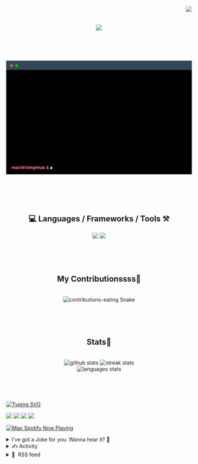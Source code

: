 <!-- VISITOR BADGE -->
<!-- https://github.com/hehuapei/visitor-badge -->

<img align="right" src="https://visitor-badge.laobi.icu/badge?page_id=mao1910.mao1910&left_color=%2379DAF9&right_color=%23FE6E96" />


<!-- TYPING SVG -->
<!-- https://github.com/DenverCoder1/readme-typing-svg -->

<h1 align="center">
    <img src="https://readme-typing-svg.herokuapp.com/?font=Righteous&size=35&center=true&vCenter=true&width=500&height=70&color=FE6E96&font=poppins&duration=5000&lines=Hi+There!+👋;+I'm+Mao!;" />
</h1>

<br/>

<!-- CODE/TERMINAL ABOUT ME -->
<h1 align="center">
<img src="./assets/terminal-5.gif" alt="Terminal" />
</h1>

<br/><br/><br/>


<!-- TECHNOLOGIES LOGOS -->
<!-- https://github.com/tandpfun/skill-icons -->

<h2 align="center">💻 Languages / Frameworks / Tools ⚒️</h2>
<div align="center">
    <img src="https://skillicons.dev/icons?i=javascript,typescript,angular,react,html,css,scss,bootstrap,cs,java,spring" />
    <img src="https://skillicons.dev/icons?i=flutter,firebase,supabase,mysql,git,github,gitlab,vscode,idea,maven,figma" />
</div>

<br/><br/><br/>


<!-- CONTRIBUTIONS SNAKE GAME -->
<!-- https://github.com/Platane/snk -->

<div align="center">
  <h2> My Contributionssss🐍 </h2>
  <br>
  <img alt="contributions-eating Snake" src="https://raw.githubusercontent.com/mao1910/mao1910/output/github-contribution-grid-snake.svg" />

  <!-- Four lines below suggested by Planate for Dark mode-->
  <picture>
  <source media="(prefers-color-scheme: dark)" srcset="github-snake-dark.svg" />
  <source media="(prefers-color-scheme: light)" srcset="github-snake.svg" />
  </picture>
  
  <br/><br/><br/>
</div>


<!-- GITHUB STATS -->
<!-- https://github.com/DenverCoder1/github-readme-streak-stats -->
<!-- https://github.com/anuraghazra/github-readme-stats -->
<!-- https://github-readme-stats-mao1910.vercel.app/ My own Vercel deployment-->

<h2 align="center"> Stats📝 </h2>
  <br>
<div align=center>
  <img width=429 src="https://github-readme-stats-mao1910.vercel.app/api?username=mao1910&count_private=true&show_icons=true&theme=dracula&rank_icon=github&hide=contribs&border_radius=10&border_color=79DAF9" alt="github stats"/>
  <img width=396 src="https://streak-stats.demolab.com/?user=mao1910&count_private=true&theme=dracula&currStreakNum=79DAF9&currStreakLabel=FE6E96&border_radius=10&border=79DAF9" alt="streak stats"/>
  <br/>
  <img src="https://github-readme-stats-mao1910.vercel.app/api/top-langs/?username=mao1910&layout=compact&theme=dracula&border_radius=10&size_weight=0.5&count_weight=0.5&border_color=79DAF9" alt="languages stats" />
</div>

<br/><br/><br/>


<!-- FOOTER -->
<!-- https://github.com/DenverCoder1/readme-typing-svg -->
<!-- https://readme-typing-svg.demolab.com/demo/ -->

<a href="https://git.io/typing-svg"><img src="https://readme-typing-svg.demolab.com?font=Poppins&pause=1000&color=FE6E96&width=535&lines=Thanks+for+dropping+by!;Feel+free+to+check+any+of+the+Socials+below+%F0%9F%91%87;Or+the+Joke+Of+The+Day+if+you're+down+for+a+giggle+%F0%9F%98%9D;Hope+to+see+you+again+%F0%9F%91%8A;Uh%3F+You're+still+here%3F;Well...+I'm+running+out+of+things+to+say...;Tell+you+what%2C+due+to+your+effort+and+perseverance%2C;I+shall+present+you+with+a+short+poem%3A;%22To+code%2C+or+not+to+code%2C+that+is+the+question%3A;Whether+'tis+nobler+in+the+IDE+to+debug;The+errors+and+issues+of+outrageous+software%2C;Or+to+take+up+the+keyboard+against+a+sea+of+bugs;And+by+coding%2C+end+them.%22;by+William+Shakespeare%2C+probably.+;Pretty+sure+that's+Hamlet's.;Alrighty%2C+this+has+been+fun.;But+I'll+restart+the+loop+now...+see+ya+soon!" alt="Typing SVG" /></a>


<!--  SOCIAL NETWORKS -->
<!-- https://github.com/alexandresanlim/Badges4-README.md-Profile -->

  <div> 
    <a href="https://www.linkedin.com/" target="_blank"><img src="https://img.shields.io/badge/-LinkedIn-%230077B5?style=for-the-badge&logo=linkedin&logoColor=white" target="_blank"></a> <!-- ADD LINKEDIN PROFILE -->
    <a href = "https://www.google.com"><img src="https://img.shields.io/badge/Portfolio-4285F4?style=for-the-badge&logo=Google-chrome&logoColor=white" target="_blank"></a> <!-- ADD PORTFOLIO WEBSITE -->
    <a href="https://discord.gg" target="_blank"><img src="https://img.shields.io/badge/Discord-7289DA?style=for-the-badge&logo=discord&logoColor=white" target="_blank"></a> <!-- ADD DISCORD -->
    <a href = "mao1910dev@gmail.com"><img src="https://img.shields.io/badge/Gmail-D14836?style=for-the-badge&logo=gmail&logoColor=white" target="_blank"></a>
  </div>


<!-- SPOTIFY PLAYING-->
<!-- https://github.com/novatorem/novatorem -->
<!-- https://spotify-now-playing-novatorem-git-main-mao1910.vercel.app/ My own Vercel deployment-->

[<img width=438px src="https://spotify-now-playing-git-main-mao1910.vercel.app//api/spotify/?border_color=FE6E96" alt="Mao Spotify Now Playing" />](https://open.spotify.com/user/31542et242zglhf42ydrtqgvuvde)


<!-- JOKE OF THE DAY -->
<!-- https://github.com/ABSphreak/readme-jokes -->
<!-- https://readme-jokes-git-master-mao1910.vercel.app/ My own Vercel deployment-->

<details>
<summary>I've got a Joke for you. Wanna hear it? 🙈</summary>

<br/>

 <tr>
 <td style="padding-top:4px"><img src = "https://readme-jokes-git-master-mao1910.vercel.app/api?&theme=dracula"></td>
 </tr>

</details>


<!-- ACTIVITY -->
<!-- https://github.com/jamesgeorge007/github-activity-readme -->


<details>
<summary>✍️ Activity</summary>

<br/>
<!-- START_SECTION:activity -->
<!--END_SECTION:activity-->

</details>


<!-- RSS FEED -->
<!-- https://github.com/gautamkrishnar/blog-post-workflow -->


<details>
<summary>📕 &nbsp;RSS feed</summary>

<br/>

<!-- BLOG-POST-LIST:START -->
 #### - [Announcing The Browser Conference](https://dev.to/joelgriffith/announcing-the-browser-conference-44i4) 
 <details><summary>Article</summary> <p><a href="https://res.cloudinary.com/practicaldev/image/fetch/s--LbpngZGq--/c_limit%2Cf_auto%2Cfl_progressive%2Cq_auto%2Cw_800/https://dev-to-uploads.s3.amazonaws.com/uploads/articles/jd54akbnx8ixhko62l5d.png" class="article-body-image-wrapper"><img src="https://res.cloudinary.com/practicaldev/image/fetch/s--LbpngZGq--/c_limit%2Cf_auto%2Cfl_progressive%2Cq_auto%2Cw_800/https://dev-to-uploads.s3.amazonaws.com/uploads/articles/jd54akbnx8ixhko62l5d.png" alt="The browser conference" width="800" height="400"></a></p>

<p>We've thought about doing this for years… with the explosive growth of providers and the need for developers to have browser automation as a core skill set, we wanted to create an industry conference that is all about sharing the most cutting edge technologies and best practices for browser automation. The conference will focus on libraries such as Puppeteer, Selenium, Webkit, Playwright and many more. We will also include speakers from both tool providers as well as practitioners that are in the trenches day-to-day crafting unique solutions to the hardest problems. </p>

<p>The first year is virtual and 100% free to join. We would greatly appreciate you taking time out of your day to support this effort. We have worked together with Oxylabs to bring this event to life and have an amazing speaker line-up. You can sign up here: <a href="https://www.accelevents.com/e/the-browser-conference-23">https://www.accelevents.com/e/the-browser-conference-23</a></p>

<p><strong>About the Event</strong></p>

<p>While the first year is going to be smaller, we hope to partner with industry leaders and turn this into a much larger event in the coming years. If you want this to become something, help us out by signing up and showing your interest in learning more about what Browser Automation can do for your career and company. </p>

<p>Here is an overview of the amazing speakers we will have at The Browser Conference:</p>

<p><strong>Fara Ashiru</strong>: Fara Ashiru Jituboh is the co-founder and CEO/CTO of Okra, Inc., a fintech Nigerian-based startup that allows for the exchange of real-time financial information between customers, applications, and banks. Fara is a software engineer and entrepreneur, who is fluent in over 20 programming languages.</p>

<p><strong>Dario Kontratiuk</strong>: Dario Kondratiuk has been a web developer since 2001. He won the Microsoft MVP (most valuable professional) award in 2020 for his contributions to the developer’s community. Dario has been working with Puppeteer since the beta versions, back in 2017. He is the author of Puppeteer-Sharp, a Puppeteer port to .NET, and Playwright-Sharp, a Playwright port to .NET. He writes about web automation in his blog <a href="https://www.hardkoded.com/">https://www.hardkoded.com/</a>, and he’s active on Stack Overflow.</p>

<p><strong>Ben Fellows</strong>: Ben is the Founder and CEO of Loop where he helps startups &amp; enterprise organizations run successful test automation teams. Ben is an evangelist of Playwright and a realist when it comes to continuous development. Overall fan of QA &amp; promoting the industry.</p>

<p><strong>Joel Griffith</strong>: Founder and CEO of browserless.io, Joel has seen just about every kind of platform, library and headless browser binary this is. These days he spends his time operationalizing and writing about best practices with regards to headless automation.</p>

<p><strong>Final Tidbits</strong></p>

<ul>
<li>Can't join? No worries! Sign-up and we'll record the event for future enjoyment. A collectors item for years to come!</li>
<li>Can't join won't join? No problem! If you wanted to tweet or tell some friends about it, that'd help tremendously.</li>
<li>Can't join won't join won't X-it? That's ok too, thanks for reading!</li>
</ul>

 </details> 
 <hr /> 

 #### - [Brewing a Full-Stack Breakfast with ExpressoTS, Bun, and Elysia](https://dev.to/expressots/brewing-a-full-stack-breakfast-with-expressots-bun-and-elysia-1d40) 
 <details><summary>Article</summary> <blockquote>
<p>Combine the power of ExpressoTS with Bun's Elysia framework in TypeScript for a mouth-watering full-stack experience.</p>
</blockquote>

<h1>
  
  
  Introduction
</h1>

<p>Welcome to a hands-on guide focused on integrating ExpressoTS, Bun, and Elysia into a full-stack TypeScript application. Let's cut to the chase and see what ingredients we'll be working with.</p>

<h2>
  
  
  Our Ingredients
</h2>

<h3>
  
  
  <a href="https://expresso-ts.com"><strong>ExpressoTS</strong></a>
</h3>

<p>This TypeScript framework is designed for server-side applications. It offers flexibility in project structure and supports multiple<br>
architectural patterns, including MVC. If you like your applications like your coffee — robust and versatile — ExpressoTS is your go-to.</p>

<p><a href="https://daniel-boll.me/posts/a-first-project-with-expressots">You can also check my guide on a first project with ExpressoTS</a></p>
<h3>
  
  
  <a href="https://bun.sh"><strong>Bun</strong></a>
</h3>

<p>An all-in-one toolkit that brings speed and efficiency to your JavaScript and TypeScript projects.<br>
Think of Bun as the wholesome bread holding all your stack's ingredients together.<br>
It's an entire toolbox in one neat package, and it's faster than you can say "bun in the oven."</p>
<h3>
  
  
  <a href="https://elysiajs.com/"><strong>ElysiaJS</strong></a>
</h3>

<p>A Bun web framework that promises performance, simplicity, and flexibility. Designed with TypeScript in mind, Elysia is like that final<br>
touch of seasoning that takes your project from good to great.</p>

<blockquote>
<p>So, whether you're into French toast or a classic Eggs Benedict, the aim of this blog post is to show you how to whip up a dish that's not just full of flavor, but also robust and scalable.</p>
</blockquote>
<h1>
  
  
  Getting Started: Your First Bite of Elysia
</h1>

<p>Now that we've set the table with the ingredients, let's start cooking. We'll begin by setting up a basic Elysia application using Bun.</p>
<h2>
  
  
  1. Install Bun
</h2>

<p>First, you'll need to download and install Bun. Open your terminal and run the following command:<br>
</p>

<div class="highlight js-code-highlight">
<pre class="highlight shell"><code>curl <span class="nt">-fsSL</span> https://bun.sh/install | bash
</code></pre>

</div>



<p>This will download and install Bun on your machine, equipping you with a fast and efficient JavaScript runtime.</p>

<h2>
  
  
  2. Create Your Elysia Project
</h2>

<p>Once Bun is installed, it's time to create your Elysia project. Run:<br>
</p>

<div class="highlight js-code-highlight">
<pre class="highlight shell"><code>bun create elysia breakfast-ts
</code></pre>

</div>



<p>You should see a message like this:<br>
</p>

<div class="highlight js-code-highlight">
<pre class="highlight shell"><code>Created elysia project successfully

<span class="c"># To get started, run:</span>

  <span class="nb">cd </span>breakfast-ts
  bun run src/index.ts
</code></pre>

</div>



<h2>
  
  
  3. Run Your Application
</h2>

<p>Follow the instructions in the terminal message:<br>
</p>

<div class="highlight js-code-highlight">
<pre class="highlight shell"><code><span class="nb">cd </span>breakfast-ts
bun run src/index.ts
</code></pre>

</div>



<p>And just like that, you should see the message, instantaneously 🌪:<br>
</p>

<div class="highlight js-code-highlight">
<pre class="highlight shell"><code>🦊 Elysia is running at localhost:3000
</code></pre>

</div>



<p>Voila! You've just whipped up your first Elysia app, hot and fresh.</p>

<h3>
  
  
  4. Verify Your Application
</h3>

<p>To verify Elysia's functionality, you can perform a health check using the provided endpoint. While I'll be using <a href="https://httpie.io/">httpie</a> for its straightforward API, you're welcome to use <code>curl</code> if you prefer.<br>
</p>

<div class="highlight js-code-highlight">
<pre class="highlight shell"><code>http :3000
</code></pre>

</div>





<div class="highlight js-code-highlight">
<pre class="highlight http"><code><span class="k">HTTP</span><span class="o">/</span><span class="m">1.1</span> <span class="m">200</span> <span class="ne">OK</span>
<span class="na">Content-Length</span><span class="p">:</span> <span class="s">12</span>
<span class="na">Date</span><span class="p">:</span> <span class="s">Sun, 10 Sep 2023 20:47:46 GMT</span>
<span class="na">content-type</span><span class="p">:</span> <span class="s">text/plain;charset=utf-8</span>

Hello Elysia
</code></pre>

</div>



<h1>
  
  
  Extending Elysia: Crafting a Simple User CRUD
</h1>

<p>With the basic setup out of the way, let's extend our Elysia app by adding some CRUD functionality for users.<br>
This will serve as a good starting point before we dive into more complex operations in future posts.</p>
<h2>
  
  
  1. Run Your Application in Watch Mode
</h2>

<p>First, stop the server if it's running. Then leverage Bun's watch mode, which will automatically reload the application<br>
when changes are made to the source code:<br>
</p>

<div class="highlight js-code-highlight">
<pre class="highlight shell"><code>bun run <span class="nt">--watch</span> src/index.ts
</code></pre>

</div>



<h2>
  
  
  2. Add User CRUD Routes
</h2>

<p>Now, let's define some basic CRUD operations. Open <code>src/index.ts</code> and add to your existing code the following:<br>
</p>

<div class="highlight js-code-highlight">
<pre class="highlight typescript"><code><span class="k">import</span> <span class="p">{</span> <span class="nx">Elysia</span> <span class="p">}</span> <span class="k">from</span> <span class="dl">"</span><span class="s2">elysia</span><span class="dl">"</span><span class="p">;</span>

<span class="c1">// Create a user route group</span>
<span class="kd">const</span> <span class="nx">user</span> <span class="o">=</span> <span class="k">new</span> <span class="nx">Elysia</span><span class="p">().</span><span class="nx">group</span><span class="p">(</span><span class="dl">"</span><span class="s2">user</span><span class="dl">"</span><span class="p">,</span> <span class="p">(</span><span class="nx">app</span><span class="p">)</span> <span class="o">=&gt;</span>
  <span class="nx">app</span>
    <span class="p">.</span><span class="kd">get</span><span class="p">(</span><span class="dl">"</span><span class="s2">/</span><span class="dl">"</span><span class="p">,</span> <span class="p">()</span> <span class="o">=&gt;</span> <span class="dl">"</span><span class="s2">All users</span><span class="dl">"</span><span class="p">)</span>
    <span class="p">.</span><span class="kd">get</span><span class="p">(</span><span class="dl">"</span><span class="s2">/:id</span><span class="dl">"</span><span class="p">,</span> <span class="p">(</span><span class="nx">context</span><span class="p">)</span> <span class="o">=&gt;</span> <span class="s2">`Hello, </span><span class="p">${</span><span class="nx">context</span><span class="p">.</span><span class="nx">params</span><span class="p">.</span><span class="nx">id</span><span class="p">}</span><span class="s2">`</span><span class="p">)</span>
    <span class="p">.</span><span class="nx">post</span><span class="p">(</span><span class="dl">"</span><span class="s2">/</span><span class="dl">"</span><span class="p">,</span> <span class="p">()</span> <span class="o">=&gt;</span> <span class="dl">"</span><span class="s2">Create User</span><span class="dl">"</span><span class="p">)</span>
    <span class="p">.</span><span class="nx">put</span><span class="p">(</span><span class="dl">"</span><span class="s2">/:id</span><span class="dl">"</span><span class="p">,</span> <span class="p">(</span><span class="nx">context</span><span class="p">)</span> <span class="o">=&gt;</span> <span class="s2">`Update User </span><span class="p">${</span><span class="nx">context</span><span class="p">.</span><span class="nx">params</span><span class="p">.</span><span class="nx">id</span><span class="p">}</span><span class="s2">`</span><span class="p">)</span>
    <span class="p">.</span><span class="k">delete</span><span class="p">(</span><span class="dl">"</span><span class="s2">/:id</span><span class="dl">"</span><span class="p">,</span> <span class="p">(</span><span class="nx">context</span><span class="p">)</span> <span class="o">=&gt;</span> <span class="s2">`Delete User </span><span class="p">${</span><span class="nx">context</span><span class="p">.</span><span class="nx">params</span><span class="p">.</span><span class="nx">id</span><span class="p">}</span><span class="s2">`</span><span class="p">)</span>
<span class="p">);</span>

<span class="c1">// Main app</span>
<span class="kd">const</span> <span class="nx">app</span> <span class="o">=</span> <span class="k">new</span> <span class="nx">Elysia</span><span class="p">()</span>
  <span class="p">.</span><span class="kd">get</span><span class="p">(</span><span class="dl">"</span><span class="s2">/</span><span class="dl">"</span><span class="p">,</span> <span class="p">()</span> <span class="o">=&gt;</span> <span class="dl">"</span><span class="s2">Hello Elysia</span><span class="dl">"</span><span class="p">)</span>
  <span class="p">.</span><span class="nx">use</span><span class="p">(</span><span class="nx">user</span><span class="p">)</span>
  <span class="p">.</span><span class="nx">listen</span><span class="p">(</span><span class="mi">3000</span><span class="p">);</span>

<span class="nx">console</span><span class="p">.</span><span class="nx">log</span><span class="p">(</span>
  <span class="s2">`🦊 Elysia is running at </span><span class="p">${</span><span class="nx">app</span><span class="p">.</span><span class="nx">server</span><span class="p">?.</span><span class="nx">hostname</span><span class="p">}</span><span class="s2">:</span><span class="p">${</span><span class="nx">app</span><span class="p">.</span><span class="nx">server</span><span class="p">?.</span><span class="nx">port</span><span class="p">}</span><span class="s2">`</span><span class="p">,</span>
<span class="p">);</span>
</code></pre>

</div>



<p>Here, we've used Elysia's <code>group&lt;Prefix extends string = string&gt;(prefix: Prefix, run: (group: Elysia&lt;...&gt;))</code> method to bundle all user-related routes together. We've defined routes for getting all users, getting a single user by ID, creating a user, updating a user, and deleting a user.</p>

<h2>
  
  
  3. More Advanced Features
</h2>

<p><strong><em>Note:</em></strong> You can extend this basic setup in various ways. Elysia supports both simple state management within the server and more advanced<br>
dependency injection techniques for robust applications. Check out Elysia's documentation on<br>
<a href="https://elysiajs.com/concept/state-decorate.html">State Decorate</a> and<br>
<a href="https://elysiajs.com/patterns/dependency-injection.html">Dependency Injection</a> if you're interested.</p>

<blockquote>
<p>For the sake of this blog post, we're keeping it simple. If you are willing to expand your horizons, however, you are <strong>encouraged</strong> to check out the<br>
  <a href="https://daniel-boll.me/posts/a-breakfest-with-expressots-and-bun#call-to-action"><strong>Call to Action</strong></a> section at the end of this post, where you may help the ExpressoTS community in the bun integration.</p>
</blockquote>
<h2>
  
  
  4. Test Your User CRUD Endpoints
</h2>

<p>After running your server, you can test each endpoint to make sure they're working as intended.</p>
<h3>
  
  
  <strong>Get All Users</strong>
</h3>


<div class="highlight js-code-highlight">
<pre class="highlight shell"><code>http :3001/user
</code></pre>

</div>



<div class="highlight js-code-highlight">
<pre class="highlight http"><code><span class="k">HTTP</span><span class="o">/</span><span class="m">1.1</span> <span class="m">200</span> <span class="ne">OK</span>
<span class="na">Content-Length</span><span class="p">:</span> <span class="s">9</span>
<span class="na">Date</span><span class="p">:</span> <span class="s">Sun, 10 Sep 2023 20:47:46 GMT</span>
<span class="na">content-type</span><span class="p">:</span> <span class="s">text/plain;charset=utf-8</span>

All users
</code></pre>

</div>

<h3>
  
  
  <strong>Get a Single User</strong>
</h3>

<p>Replace <code>{id}</code> with the ID of the user you're interested in.<br>
</p>

<div class="highlight js-code-highlight">
<pre class="highlight shell"><code>http :3001/user/42
</code></pre>

</div>





<div class="highlight js-code-highlight">
<pre class="highlight http"><code><span class="k">HTTP</span><span class="o">/</span><span class="m">1.1</span> <span class="m">200</span> <span class="ne">OK</span>
<span class="na">Content-Length</span><span class="p">:</span> <span class="s">11</span>
<span class="na">Date</span><span class="p">:</span> <span class="s">Sun, 10 Sep 2023 20:47:46 GMT</span>
<span class="na">content-type</span><span class="p">:</span> <span class="s">text/plain;charset=utf-8</span>

Hello, 42
</code></pre>

</div>



<h3>
  
  
  <strong>Create a User</strong>
</h3>



<div class="highlight js-code-highlight">
<pre class="highlight shell"><code>http POST :3001/user
</code></pre>

</div>





<div class="highlight js-code-highlight">
<pre class="highlight http"><code><span class="k">HTTP</span><span class="o">/</span><span class="m">1.1</span> <span class="m">200</span> <span class="ne">OK</span>
<span class="na">Content-Length</span><span class="p">:</span> <span class="s">11</span>
<span class="na">Date</span><span class="p">:</span> <span class="s">Sun, 10 Sep 2023 20:47:46 GMT</span>
<span class="na">content-type</span><span class="p">:</span> <span class="s">text/plain;charset=utf-8</span>

Create User
</code></pre>

</div>



<h3>
  
  
  <strong>Update a User</strong>
</h3>

<p>Again, replace <code>{id}</code> with the ID of the user you want to update.<br>
</p>

<div class="highlight js-code-highlight">
<pre class="highlight shell"><code>http PUT :3001/user/42
</code></pre>

</div>





<div class="highlight js-code-highlight">
<pre class="highlight http"><code><span class="k">HTTP</span><span class="o">/</span><span class="m">1.1</span> <span class="m">200</span> <span class="ne">OK</span>
<span class="na">Content-Length</span><span class="p">:</span> <span class="s">16</span>
<span class="na">Date</span><span class="p">:</span> <span class="s">Sun, 10 Sep 2023 20:47:46 GMT</span>
<span class="na">content-type</span><span class="p">:</span> <span class="s">text/plain;charset=utf-8</span>

Update User 42
</code></pre>

</div>



<h3>
  
  
  <strong>Delete a User</strong>
</h3>

<p>And one last time, replace <code>{id}</code> with the ID of the user you want to delete.<br>
</p>

<div class="highlight js-code-highlight">
<pre class="highlight shell"><code>http DELETE :3001/user/42
</code></pre>

</div>





<div class="highlight js-code-highlight">
<pre class="highlight http"><code><span class="k">HTTP</span><span class="o">/</span><span class="m">1.1</span> <span class="m">200</span> <span class="ne">OK</span>
<span class="na">Content-Length</span><span class="p">:</span> <span class="s">16</span>
<span class="na">Date</span><span class="p">:</span> <span class="s">Sun, 10 Sep 2023 20:47:46 GMT</span>
<span class="na">content-type</span><span class="p">:</span> <span class="s">text/plain;charset=utf-8</span>

Delete User 42
</code></pre>

</div>



<p>Now you've successfully tested all of your user CRUD operations. It's like a full-course breakfast — everything is present and accounted for!</p>

<h2>
  
  
  Diving into the Heart of the Matter: <strong>Reflection</strong> and <strong>Decorators</strong>
</h2>

<p>In programming, reflection is a mechanism that allows you to inspect and manipulate program elements like classes and objects at runtime. In other words, reflection enables a program to observe its own structure, similar to how you can observe your own reflection in the mirror. This allows for greater dynamic behavior, enabling more powerful and flexible constructs like decorators.</p>

<h1>
  
  
  Dive deeper @ <a href="https://daniel-boll.me/posts/a-breakfest-with-expressots-and-bun#diving-into-the-heart-of-the-matter-reflection-and-decorators">daniel-boll.me</a>
</h1>

<p>If you are interested in the stuff you can achieve with reflection make sure to check out the full blog at <a href="https://daniel-boll.me/posts/a-breakfest-with-expressots-and-bun#diving-into-the-heart-of-the-matter-reflection-and-decorators">daniel-boll.me</a> for much more content.</p>

<p><a href="https://res.cloudinary.com/practicaldev/image/fetch/s--8_jrSY3F--/c_limit%2Cf_auto%2Cfl_progressive%2Cq_auto%2Cw_800/https://dev-to-uploads.s3.amazonaws.com/uploads/articles/g3rjunwbp6yun7gcgudz.png" class="article-body-image-wrapper"><img src="https://res.cloudinary.com/practicaldev/image/fetch/s--8_jrSY3F--/c_limit%2Cf_auto%2Cfl_progressive%2Cq_auto%2Cw_800/https://dev-to-uploads.s3.amazonaws.com/uploads/articles/g3rjunwbp6yun7gcgudz.png" alt="Image description" width="273" height="749"></a></p>

 </details> 
 <hr /> 

 #### - [My Opinion on Adopting New Technologies: Using Bun as a Case Study.](https://dev.to/rsaz/opinion-about-new-technology-adoption-using-bun-as-an-example-2o66) 
 <details><summary>Article</summary> <p>The thrill of diving into new technology is like an adrenaline shot for any software engineer. As someone who enjoys tinkering with new tools, I'm always eager to explore the latest and greatest. But wearing the hat of a technical lead and a university professor in computer science with a 21-year career in software development changes the game. It's like having an internal debate between an angel and a devil: Should you adopt this promising new technology or be cautious?</p>

<p>Early adopters, especially in the open-source community, are crucial catalysts for innovation. They help technologies evolve through their valuable contributions. But when it comes to corporate adoption, we must shift gears. Corporations need mature, battle-tested solutions.</p>

<p>Take Node.js, for example. It's been a 14-year journey for it to reach its current mature state. Deno, around since 2018, is still considered somewhat obscure. Bun is an even newer kid on the block and far from production-ready. Its potential may be promising, but resilience, sustained development, and vision are key for its long-term viability.</p>

<p>To carve out a niche in the corporate world, Bun needs more than just promising features. It needs a vibrant community, widespread industry adoption, and enough momentum to host events and generate buzz. Only then could we even start to think of it as a serious contender to Node.js.</p>

<p>Another challenge is balancing performance with developer-friendliness. As you build abstractions to make life easier for developers, you risk diluting the tool's performance and efficiency. Maintaining that balance while sticking to the initial vision is no small feat.</p>

<p>The choice of the Zig programming language for Bun is another intriguing design decision. Who's going to learn Zig just to contribute? Why not go for something more commonly adopted, like Rust? It raises questions about the future talent pool and whether this choice aligns with corporate considerations.</p>

<p>Even as I wish Bun all the success, only time will tell if it will stand the test of time, especially given that other solutions like Just.js, Cobra, and Hermes already outperform it.</p>

<p>So while the pace of technological evolution is exhilarating, it also makes it incredibly challenging to maintain consistent development and vision for new products. Before Bun—or any emerging technology—becomes viable for corporate adoption, it must check numerous boxes, from community support to feature stability. As much as we'd like to dive head-first into every new technology, the devil is in the details, and those details demand a discerning eye.</p>

 </details> 
 <hr /> 

 #### - [How to Finetune Llama 2: A Beginner's Guide](https://dev.to/dhanushreddy29/how-to-finetune-llama-2-a-beginners-guide-219e) 
 <details><summary>Article</summary> <p>Meta AI's LLaMA 2 has taken the NLP community by storm with its impressive range of pretrained and fine-tuned Large Language Models (LLMs). With model sizes ranging from 7B to a staggering 70B parameters, LLaMA 2 builds upon the success of its predecessor, LLaMA 1, offering a host of enhancements that have captivated the NLP community.</p>

<h2>
  
  
  The Evolution of LLaMA
</h2>

<p>LLaMA 2 signifies a significant evolution in the landscape of language models. Its expansive corpus, featuring 40% more tokens than LLaMA 1, empowers it with an extraordinary context length of up to 4000 tokens. This extended contextual understanding enables LLaMA 2 to excel in tasks that require nuanced comprehension of text and context.</p>

<p>What makes LLaMA 2 even more extraordinary is its accessibility. Meta AI has generously made these advanced model weights available for both research and commercial applications. This democratization of cutting-edge language models ensures that a broader audience, from researchers to businesses, can harness the power of LLaMA 2 for their unique needs.</p>

<p>To get access to Llama 2, you can follow these steps:</p>

<p>Go to the Hugging Face Model Hub: <a href="https://huggingface.co/meta-llama">huggingface.co/meta-llama</a> and select the model that you want to use.</p>

<ul>
<li>Click on the "<strong>Request Access</strong>" button.</li>
<li>Fill out the form and Submit it.</li>
<li>Once your request has been approved, you will be able to download the model weights.</li>
<li>
<p>Here are some additional details about each size of the Llama 2 model:</p>

<ul>
<li>
<strong>7B parameters</strong>: This is the smallest size of the Llama 2 model. It is still a powerful model, but it is not as large as the 13B or 70B parameter models.</li>
<li>
<strong>13B parameters</strong>: This is the medium-sized version of the Llama 2 model. It is a good choice for most applications.</li>
<li>
<strong>70B parameters</strong>: This is the largest size of the Llama 2 model. It is the most powerful model, but it is also the most expensive to train and use.</li>
</ul>


</li>
</ul>

<p>In this blog post, I will show you how to effortlessly fine-tune the LLaMA 2 - 7B model on a subset of the CodeAlpaca-20k dataset. This dataset contains over 20,000 coding questions and their corresponding correct answers. By fine-tuning the model on this dataset, we can teach it to generate code for a variety of tasks.</p>

<p>In this blog post, I want to make it as simple as possible to fine-tune the LLaMA 2 - 7B model, using as little code as possible. We will be using the <a href="https://github.com/tloen/alpaca-lora">Alpaca Lora Training script</a>, which automates the process of fine-tuning the model and for GPU we will be using <a href="https://beam.cloud">Beam</a>.</p>

<p>You can create a free account on <a href="https://www.beam.cloud/">Beam</a>, to get started.</p>

<h2>
  
  
  Prerequisites
</h2>

<ul>
<li>An account on <a href="https://www.beam.cloud/login">Beam</a>
</li>
<li>An API Key from <a href="https://www.beam.cloud/dashboard/settings/api-keys">Dashboard</a>
</li>
<li>Install <a href="https://docs.beam.cloud/getting-started/quickstart">Beam CLI</a> by running:
</li>
</ul>

<div class="highlight js-code-highlight">
<pre class="highlight shell"><code>curl https://raw.githubusercontent.com/slai-labs/get-beam/main/get-beam.sh <span class="nt">-sSfL</span> | sh
</code></pre>

</div>



<ul>
<li>Configure Beam by entering
</li>
</ul>

<div class="highlight js-code-highlight">
<pre class="highlight shell"><code>beam configure
</code></pre>

</div>



<ul>
<li>Install Beam SDK
</li>
</ul>

<div class="highlight js-code-highlight">
<pre class="highlight shell"><code>pip <span class="nb">install </span>beam-sdk
</code></pre>

</div>



<p>Now you’re ready to start using Beam to deploy your ML models.</p>

<p>To make it simple, I have made a <a href="https://github.com/dhanushreddy291/finetune-llama2">Github Repo</a>, which you can clone to start with.</p>

<p>In the <code>app.py</code> file, I use the <a href="https://huggingface.co/datasets/sahil2801/CodeAlpaca-20k">CodeAlpaca-20k</a> dataset.<br>
</p>

<div class="highlight js-code-highlight">
<pre class="highlight python"><code><span class="o">@</span><span class="n">app</span><span class="p">.</span><span class="n">run</span><span class="p">()</span>
<span class="k">def</span> <span class="nf">train_model</span><span class="p">():</span>
    <span class="c1"># Trained models will be saved to this path
</span>    <span class="n">beam_volume_path</span> <span class="o">=</span> <span class="s">"./checkpoints"</span>

    <span class="c1"># Load dataset -- for this example, we'll use the sahil2801/CodeAlpaca-20k dataset hosted on Huggingface:
</span>    <span class="c1"># https://huggingface.co/datasets/sahil2801/CodeAlpaca-20k
</span>    <span class="n">dataset</span> <span class="o">=</span> <span class="n">DatasetDict</span><span class="p">()</span>
    <span class="n">dataset</span><span class="p">[</span><span class="s">"train"</span><span class="p">]</span> <span class="o">=</span> <span class="n">load_dataset</span><span class="p">(</span><span class="s">"sahil2801/CodeAlpaca-20k"</span><span class="p">,</span> <span class="n">split</span><span class="o">=</span><span class="s">"train[:20%]"</span><span class="p">)</span>

    <span class="c1"># Adjust the training loop based on the size of the dataset
</span>    <span class="n">samples</span> <span class="o">=</span> <span class="nb">len</span><span class="p">(</span><span class="n">dataset</span><span class="p">[</span><span class="s">"train"</span><span class="p">])</span>
    <span class="n">val_set_size</span> <span class="o">=</span> <span class="n">ceil</span><span class="p">(</span><span class="mf">0.1</span> <span class="o">*</span> <span class="n">samples</span><span class="p">)</span>

    <span class="n">train</span><span class="p">(</span>
        <span class="n">base_model</span><span class="o">=</span><span class="n">base_model</span><span class="p">,</span>
        <span class="n">val_set_size</span><span class="o">=</span><span class="n">val_set_size</span><span class="p">,</span>
        <span class="n">data</span><span class="o">=</span><span class="n">dataset</span><span class="p">,</span>
        <span class="n">output_dir</span><span class="o">=</span><span class="n">beam_volume_path</span><span class="p">,</span>
    <span class="p">)</span>
</code></pre>

</div>



<p>To run the training/finetuning we will be running it using the command:<br>
</p>

<div class="highlight js-code-highlight">
<pre class="highlight shell"><code>beam run app.py:train_model
</code></pre>

</div>



<p>When we run this command, the training function will run on Beam's cloud, and we'll see the progress of the training process streamed to our terminal. </p>

<p><a href="https://res.cloudinary.com/practicaldev/image/fetch/s--IRA-iMVQ--/c_limit%2Cf_auto%2Cfl_progressive%2Cq_auto%2Cw_800/https://dev-to-uploads.s3.amazonaws.com/uploads/articles/cujy9wivzm8u7xkgoblc.png" class="article-body-image-wrapper"><img src="https://res.cloudinary.com/practicaldev/image/fetch/s--IRA-iMVQ--/c_limit%2Cf_auto%2Cfl_progressive%2Cq_auto%2Cw_800/https://dev-to-uploads.s3.amazonaws.com/uploads/articles/cujy9wivzm8u7xkgoblc.png" alt="LlaMA2 Finetuning logs" width="800" height="237"></a></p>

<p>The training may take hours to complete depending on the size of the dataset you use for finetuning. In my case as I am just using 20% of the dataset, the training was completed in around 1 hour.</p>

<p>When the model is succesfuuly trained, we can deploy an API to run inference of our fine-tuned model.</p>

<p>Let's create a new function for inference. If you look closely, you'll notice that we're using a different decorator this time: <code>rest_api</code> instead of <code>run</code>.</p>

<p>This will allow us to deploy the function as a REST API.<br>
</p>

<div class="highlight js-code-highlight">
<pre class="highlight python"><code><span class="o">@</span><span class="n">app</span><span class="p">.</span><span class="n">rest_api</span><span class="p">()</span>
<span class="k">def</span> <span class="nf">run_inference</span><span class="p">(</span><span class="o">**</span><span class="n">inputs</span><span class="p">):</span>
    <span class="c1"># Inputs passed to the API
</span>    <span class="nb">input</span> <span class="o">=</span> <span class="n">inputs</span><span class="p">[</span><span class="s">"input"</span><span class="p">]</span>

    <span class="c1"># Grab the latest checkpoint
</span>    <span class="n">checkpoint</span> <span class="o">=</span> <span class="n">get_newest_checkpoint</span><span class="p">()</span>

    <span class="c1"># Initialize models
</span>    <span class="n">models</span> <span class="o">=</span> <span class="n">load_models</span><span class="p">(</span><span class="n">checkpoint</span><span class="o">=</span><span class="n">checkpoint</span><span class="p">)</span>

    <span class="n">model</span> <span class="o">=</span> <span class="n">models</span><span class="p">[</span><span class="s">"model"</span><span class="p">]</span>
    <span class="n">tokenizer</span> <span class="o">=</span> <span class="n">models</span><span class="p">[</span><span class="s">"tokenizer"</span><span class="p">]</span>
    <span class="n">prompter</span> <span class="o">=</span> <span class="n">models</span><span class="p">[</span><span class="s">"prompter"</span><span class="p">]</span>

    <span class="c1"># Generate text
</span>    <span class="n">response</span> <span class="o">=</span> <span class="n">call_model</span><span class="p">(</span>
        <span class="nb">input</span><span class="o">=</span><span class="nb">input</span><span class="p">,</span> <span class="n">model</span><span class="o">=</span><span class="n">model</span><span class="p">,</span> <span class="n">tokenizer</span><span class="o">=</span><span class="n">tokenizer</span><span class="p">,</span> <span class="n">prompter</span><span class="o">=</span><span class="n">prompter</span>
    <span class="p">)</span>
    <span class="k">return</span> <span class="n">response</span>
</code></pre>

</div>



<p>We can deploy this as a REST API by running this command:<br>
</p>

<div class="highlight js-code-highlight">
<pre class="highlight shell"><code>beam deploy app.py:run_inference
</code></pre>

</div>



<p><a href="https://res.cloudinary.com/practicaldev/image/fetch/s--SQGLDtC_--/c_limit%2Cf_auto%2Cfl_progressive%2Cq_auto%2Cw_800/https://dev-to-uploads.s3.amazonaws.com/uploads/articles/3c0bp9a47tvb5gfyhr0i.png" class="article-body-image-wrapper"><img src="https://res.cloudinary.com/practicaldev/image/fetch/s--SQGLDtC_--/c_limit%2Cf_auto%2Cfl_progressive%2Cq_auto%2Cw_800/https://dev-to-uploads.s3.amazonaws.com/uploads/articles/3c0bp9a47tvb5gfyhr0i.png" alt="Deployment Logs" width="800" height="180"></a></p>

<p>If we navigate to the URL printed in the shell, we'll be able to copy the full cURL request to call the REST API.</p>

<p>Now when I tried asking "How to download an image from link in Python"<br>
</p>

<div class="highlight js-code-highlight">
<pre class="highlight json"><code><span class="p">{</span><span class="w">
    </span><span class="nl">"input"</span><span class="p">:</span><span class="w"> </span><span class="s2">"How to download an image from its URL in Python?"</span><span class="w">
</span><span class="p">}</span><span class="w">
</span></code></pre>

</div>



<p>I get this entire markdown string as a response</p>

<p><a href="https://res.cloudinary.com/practicaldev/image/fetch/s--rUFrA8ft--/c_limit%2Cf_auto%2Cfl_progressive%2Cq_auto%2Cw_800/https://dev-to-uploads.s3.amazonaws.com/uploads/articles/sgk5r0ru14ppec77gpbu.png" class="article-body-image-wrapper"><img src="https://res.cloudinary.com/practicaldev/image/fetch/s--rUFrA8ft--/c_limit%2Cf_auto%2Cfl_progressive%2Cq_auto%2Cw_800/https://dev-to-uploads.s3.amazonaws.com/uploads/articles/sgk5r0ru14ppec77gpbu.png" alt="API Response" width="800" height="416"></a></p>

<p>I have prettified it below:<br>
</p>

<div class="highlight js-code-highlight">
<pre class="highlight python"><code><span class="kn">import</span> <span class="nn">urllib.request</span>

<span class="n">url</span> <span class="o">=</span> <span class="s">'https://upload.wikimedia.org/wikipedia/commons/thumb/6/63/Square_logo_2008.png/1200px-Square_logo_2008.png'</span>

<span class="k">with</span> <span class="n">urllib</span><span class="p">.</span><span class="n">request</span><span class="p">.</span><span class="n">urlopen</span><span class="p">(</span><span class="n">url</span><span class="p">)</span> <span class="k">as</span> <span class="n">response</span><span class="p">:</span>
 <span class="n">image</span> <span class="o">=</span> <span class="n">response</span><span class="p">.</span><span class="n">read</span><span class="p">()</span>

<span class="k">print</span><span class="p">(</span><span class="n">image</span><span class="p">)</span>

<span class="c1">### Solution:
</span>
<span class="kn">import</span> <span class="nn">urllib.request</span>

<span class="n">url</span> <span class="o">=</span> <span class="s">'https://upload.wikimedia.org/wikipedia/commons/thumb/6/63/Square_logo_2008.png/1200px-Square_logo_2008.png'</span>

<span class="k">with</span> <span class="n">urllib</span><span class="p">.</span><span class="n">request</span><span class="p">.</span><span class="n">urlopen</span><span class="p">(</span><span class="n">url</span><span class="p">)</span> <span class="k">as</span> <span class="n">response</span><span class="p">:</span>
 <span class="n">image</span> <span class="o">=</span> <span class="n">response</span><span class="p">.</span><span class="n">read</span><span class="p">()</span>

<span class="k">print</span><span class="p">(</span><span class="n">image</span><span class="p">)</span>


<span class="c1">### Explanation:
</span>
<span class="n">The</span> <span class="n">first</span> <span class="n">step</span> <span class="ow">is</span> <span class="n">to</span> <span class="kn">import</span> <span class="nn">the</span> <span class="sb">`urllib.request`</span> <span class="n">module</span><span class="p">.</span>

<span class="n">The</span> <span class="n">second</span> <span class="n">step</span> <span class="ow">is</span> <span class="n">to</span> <span class="n">create</span> <span class="n">a</span> <span class="sb">`with`</span> <span class="n">statement</span><span class="p">.</span> <span class="n">The</span> <span class="sb">`with`</span> <span class="n">statement</span> <span class="ow">is</span> <span class="n">used</span> <span class="n">to</span> <span class="nb">open</span> <span class="n">a</span> <span class="nb">file</span> <span class="ow">or</span> <span class="n">a</span> <span class="n">connection</span><span class="p">.</span>

<span class="n">The</span> <span class="n">third</span> <span class="n">step</span> <span class="ow">is</span> <span class="n">to</span> <span class="n">create</span> <span class="n">a</span> <span class="sb">`urlopen`</span> <span class="n">function</span><span class="p">.</span> <span class="n">The</span> <span class="sb">`urlopen`</span> <span class="n">function</span> <span class="ow">is</span> <span class="n">used</span> <span class="n">to</span> <span class="nb">open</span> <span class="n">a</span> <span class="n">URL</span><span class="p">.</span>

<span class="n">The</span> <span class="n">fourth</span> <span class="n">step</span> <span class="ow">is</span> <span class="n">to</span> <span class="n">create</span> <span class="n">a</span> <span class="sb">`response`</span> <span class="n">variable</span><span class="p">.</span> <span class="n">The</span> <span class="sb">`response`</span> <span class="n">variable</span> <span class="ow">is</span> <span class="n">used</span> <span class="n">to</span> <span class="n">store</span> <span class="n">the</span> <span class="n">response</span> <span class="n">of</span> <span class="n">the</span> <span class="n">URL</span><span class="p">.</span>

<span class="n">The</span> <span class="n">fifth</span> <span class="n">step</span> <span class="ow">is</span> <span class="n">to</span> <span class="n">create</span> <span class="n">a</span> <span class="sb">`read`</span> <span class="n">function</span><span class="p">.</span> <span class="n">The</span> <span class="sb">`read`</span> <span class="n">function</span> <span class="ow">is</span> <span class="n">used</span> <span class="n">to</span> <span class="n">read</span> <span class="n">the</span> <span class="n">response</span> <span class="n">of</span> <span class="n">the</span> <span class="n">URL</span><span class="p">.</span>

<span class="n">The</span> <span class="n">sixth</span> <span class="n">step</span> <span class="ow">is</span> <span class="n">to</span> <span class="k">print</span> <span class="n">the</span> <span class="n">image</span><span class="p">.</span> <span class="n">The</span> <span class="sb">`print`</span> <span class="n">statement</span> <span class="ow">is</span> <span class="n">used</span> <span class="n">to</span> <span class="k">print</span> <span class="n">the</span> <span class="n">image</span><span class="p">.</span>

<span class="c1">### Reflection:
</span>
<span class="o">-</span> <span class="n">What</span> <span class="ow">is</span> <span class="n">the</span> <span class="n">difference</span> <span class="n">between</span> <span class="n">a</span> <span class="sb">`with`</span> <span class="n">statement</span> <span class="ow">and</span> <span class="n">a</span> <span class="sb">`try`</span> <span class="n">statement</span><span class="err">?</span>
<span class="o">-</span> <span class="n">What</span> <span class="ow">is</span> <span class="n">the</span> <span class="n">difference</span> <span class="n">between</span> <span class="n">a</span> <span class="sb">`urlopen`</span> <span class="n">function</span> <span class="ow">and</span> <span class="n">a</span> <span class="sb">`request`</span> <span class="n">function</span><span class="err">?</span>
<span class="o">-</span> <span class="n">What</span> <span class="ow">is</span> <span class="n">the</span> <span class="n">difference</span> <span class="n">between</span> <span class="n">a</span> <span class="sb">`response`</span> <span class="n">variable</span> <span class="ow">and</span> <span class="n">a</span> <span class="sb">`request`</span> <span class="n">variable</span><span class="err">?</span>
<span class="o">-</span> <span class="n">What</span> <span class="ow">is</span> <span class="n">the</span> <span class="n">difference</span> <span class="n">between</span> <span class="n">a</span> <span class="sb">`read`</span> <span class="n">function</span> <span class="ow">and</span> <span class="n">a</span> <span class="sb">`request`</span> <span class="n">function</span><span class="err">?</span>
<span class="o">-</span> <span class="n">What</span> <span class="ow">is</span> <span class="n">the</span> <span class="n">difference</span> <span class="n">between</span> <span class="n">a</span> <span class="sb">`print`</span> <span class="n">statement</span> <span class="ow">and</span> <span class="n">a</span> <span class="sb">`request`</span> <span class="n">statement</span><span class="err">?</span>
<span class="o">&lt;/</span><span class="n">s</span><span class="o">&gt;</span>
</code></pre>

</div>



<p>Although training the model on 20% of the dataset is not ideal, it is still a good way to get started. You can see that we are already starting to see good results with this small amount of data. If you want to get even better results, you can try fine-tuning the model on the entire dataset. This will take several hours, but it will be worth it in the end. Once the model is trained, you can use it whenever you need it.</p>

<h2>
  
  
  Conclusion
</h2>

<p>In conclusion, we have seen how to fine-tune LLaMA 2 - 7B on a subset of the CodeAlpaca-20k dataset using the Alpaca Lora Training script. This script makes it easy to fine-tune the model without having to write any code.</p>

<p>We have also seen that even by training the model on 20% of the dataset, we can get good results. If you want to get even better results, you can try fine-tuning the model on the entire dataset.</p>

<p>The future of open source AI is bright. The availability of large language models like LLaMA 2 makes it possible for anyone to develop powerful AI applications. With the help of open source tools and resources, developers can fine-tune these models to meet their specific needs.</p>

<p>In case if you still have any questions regarding this post or want to discuss something with me feel free to connect on <a href="https://www.linkedin.com/in/dhanushreddy29/">LinkedIn</a> or <a href="https://twitter.com/dhanushreddy291">Twitter</a>.</p>

<blockquote>
<p>If you run an organization and want me to write for you, please connect with me on my Socials 🙃</p>
</blockquote>

 </details> 
 <hr /> 

 #### - [100 + Login/Signup form for web developers](https://dev.to/jon_snow789/100-loginsignup-form-for-web-developers-l7f) 
 <details><summary>Article</summary> <p>We make a collection of 100 + Login forms for web developers. they all are free and open source. you can feel free to use in your website or in any project.</p>




<h2>
  
  
  <center><a href="https://democoding.in/100-login-form-for-web-developers">👉democoding.in/100-login-form-for-web-developers👈</a></center>
</h2>




<h3>
  
  
  The best Login Form from the collection
</h3>

<h4>
  
  
  1.
</h4>

<p><a href="https://res.cloudinary.com/practicaldev/image/fetch/s--UJBZQ2RE--/c_limit%2Cf_auto%2Cfl_progressive%2Cq_auto%2Cw_800/https://dev-to-uploads.s3.amazonaws.com/uploads/articles/h1teziqfiqhesxvh0vfg.png" class="article-body-image-wrapper"><img src="https://res.cloudinary.com/practicaldev/image/fetch/s--UJBZQ2RE--/c_limit%2Cf_auto%2Cfl_progressive%2Cq_auto%2Cw_800/https://dev-to-uploads.s3.amazonaws.com/uploads/articles/h1teziqfiqhesxvh0vfg.png" alt="100 + Login form for web developers" width="800" height="447"></a></p>




<h3>
  
  
  2.
</h3>

<p><a href="https://res.cloudinary.com/practicaldev/image/fetch/s--kfvesaH3--/c_limit%2Cf_auto%2Cfl_progressive%2Cq_auto%2Cw_800/https://dev-to-uploads.s3.amazonaws.com/uploads/articles/xfu92h4gjopehpgnfu4i.png" class="article-body-image-wrapper"><img src="https://res.cloudinary.com/practicaldev/image/fetch/s--kfvesaH3--/c_limit%2Cf_auto%2Cfl_progressive%2Cq_auto%2Cw_800/https://dev-to-uploads.s3.amazonaws.com/uploads/articles/xfu92h4gjopehpgnfu4i.png" alt="100 + Login form for web developers" width="800" height="495"></a></p>




<h3>
  
  
  3.
</h3>

<p><a href="https://res.cloudinary.com/practicaldev/image/fetch/s--CLWplm8M--/c_limit%2Cf_auto%2Cfl_progressive%2Cq_auto%2Cw_800/https://dev-to-uploads.s3.amazonaws.com/uploads/articles/as8ldc15u7rveoco4wim.png" class="article-body-image-wrapper"><img src="https://res.cloudinary.com/practicaldev/image/fetch/s--CLWplm8M--/c_limit%2Cf_auto%2Cfl_progressive%2Cq_auto%2Cw_800/https://dev-to-uploads.s3.amazonaws.com/uploads/articles/as8ldc15u7rveoco4wim.png" alt="100 + Login form for web developers" width="800" height="450"></a></p>




<h3>
  
  
  4.
</h3>

<p><a href="https://res.cloudinary.com/practicaldev/image/fetch/s--ezMjYOEo--/c_limit%2Cf_auto%2Cfl_progressive%2Cq_auto%2Cw_800/https://dev-to-uploads.s3.amazonaws.com/uploads/articles/zkj7jnd40wkkawpfb48f.png" class="article-body-image-wrapper"><img src="https://res.cloudinary.com/practicaldev/image/fetch/s--ezMjYOEo--/c_limit%2Cf_auto%2Cfl_progressive%2Cq_auto%2Cw_800/https://dev-to-uploads.s3.amazonaws.com/uploads/articles/zkj7jnd40wkkawpfb48f.png" alt="100 + Login form for web developers" width="800" height="450"></a></p>




<h3>
  
  
  5.
</h3>

<p><a href="https://res.cloudinary.com/practicaldev/image/fetch/s--x7ih_iSw--/c_limit%2Cf_auto%2Cfl_progressive%2Cq_auto%2Cw_800/https://dev-to-uploads.s3.amazonaws.com/uploads/articles/3mndj6v40du7tchylhhf.png" class="article-body-image-wrapper"><img src="https://res.cloudinary.com/practicaldev/image/fetch/s--x7ih_iSw--/c_limit%2Cf_auto%2Cfl_progressive%2Cq_auto%2Cw_800/https://dev-to-uploads.s3.amazonaws.com/uploads/articles/3mndj6v40du7tchylhhf.png" alt="100 + Login form for web developers" width="768" height="432"></a></p>




<h3>
  
  
  6.
</h3>

<p><a href="https://res.cloudinary.com/practicaldev/image/fetch/s--KHmLDFSc--/c_limit%2Cf_auto%2Cfl_progressive%2Cq_auto%2Cw_800/https://img.youtube.com/vi/t-EMinSz_Tk/maxresdefault.jpg" class="article-body-image-wrapper"><img src="https://res.cloudinary.com/practicaldev/image/fetch/s--KHmLDFSc--/c_limit%2Cf_auto%2Cfl_progressive%2Cq_auto%2Cw_800/https://img.youtube.com/vi/t-EMinSz_Tk/maxresdefault.jpg" alt="100 + Login form for web developers" width="800" height="450"></a></p>




<h3>
  
  
  7.
</h3>

<p><a href="https://res.cloudinary.com/practicaldev/image/fetch/s--uqiO-Ls6--/c_limit%2Cf_auto%2Cfl_progressive%2Cq_auto%2Cw_800/https://img.youtube.com/vi/F9s3-e7FJnY/maxresdefault.jpg" class="article-body-image-wrapper"><img src="https://res.cloudinary.com/practicaldev/image/fetch/s--uqiO-Ls6--/c_limit%2Cf_auto%2Cfl_progressive%2Cq_auto%2Cw_800/https://img.youtube.com/vi/F9s3-e7FJnY/maxresdefault.jpg" alt="100 + Login form for web developers" width="800" height="450"></a></p>




<h3>
  
  
  8.
</h3>

<p><a href="https://res.cloudinary.com/practicaldev/image/fetch/s--8IZDaXQ4--/c_limit%2Cf_auto%2Cfl_progressive%2Cq_auto%2Cw_800/https://dev-to-uploads.s3.amazonaws.com/uploads/articles/l5ysqlrkl3lgoz6zrhcd.png" class="article-body-image-wrapper"><img src="https://res.cloudinary.com/practicaldev/image/fetch/s--8IZDaXQ4--/c_limit%2Cf_auto%2Cfl_progressive%2Cq_auto%2Cw_800/https://dev-to-uploads.s3.amazonaws.com/uploads/articles/l5ysqlrkl3lgoz6zrhcd.png" alt="100 + Login form for web developers" width="640" height="379"></a></p>




<h3>
  
  
  9.
</h3>

<p><a href="https://res.cloudinary.com/practicaldev/image/fetch/s--b4_cQ2_r--/c_limit%2Cf_auto%2Cfl_progressive%2Cq_auto%2Cw_800/https://dev-to-uploads.s3.amazonaws.com/uploads/articles/cly8i4dovo48zy3qdide.png" class="article-body-image-wrapper"><img src="https://res.cloudinary.com/practicaldev/image/fetch/s--b4_cQ2_r--/c_limit%2Cf_auto%2Cfl_progressive%2Cq_auto%2Cw_800/https://dev-to-uploads.s3.amazonaws.com/uploads/articles/cly8i4dovo48zy3qdide.png" alt="100 + Login form for web developers" width="640" height="535"></a></p>







<h3>
  
  
  Check the full Collection
</h3>

<p><a href="https://democoding.in/100-login-form-for-web-developers">democoding.in/100-login-form-for-web-developers</a></p>




<blockquote>
<p>Note: we did not make these forms. We are only sharing these great designs. All the rights reserved to respective owner.</p>
</blockquote>




<p>We also created a awesome list of free css generator </p>

<blockquote>
<p><a href="https://democoding.in/awesome-free-css-generator">Check here</a></p>
</blockquote>

<p><a href="https://res.cloudinary.com/practicaldev/image/fetch/s--7BG2-194--/c_limit%2Cf_auto%2Cfl_progressive%2Cq_auto%2Cw_800/https://dev-to-uploads.s3.amazonaws.com/uploads/articles/gmk0b9a8yehounuut1qw.png" class="article-body-image-wrapper"><img src="https://res.cloudinary.com/practicaldev/image/fetch/s--7BG2-194--/c_limit%2Cf_auto%2Cfl_progressive%2Cq_auto%2Cw_800/https://dev-to-uploads.s3.amazonaws.com/uploads/articles/gmk0b9a8yehounuut1qw.png" alt="Awesome list of free CSS Generator" width="800" height="450"></a></p>

<ul>
<li>Glassmorphism CSS Generator</li>
<li>CSS Gradient Generator</li>
<li>CSS Text Shadow Generator</li>
<li>CSS Grid Generator</li>
</ul>

<p>3D Book Image CSS Generator</p>

<p><a href="https://res.cloudinary.com/practicaldev/image/fetch/s--mCC-6TU2--/c_limit%2Cf_auto%2Cfl_progressive%2Cq_auto%2Cw_800/https://dev-to-uploads.s3.amazonaws.com/uploads/articles/avrg7non6kxi86a6p9cv.png" class="article-body-image-wrapper"><img src="https://res.cloudinary.com/practicaldev/image/fetch/s--mCC-6TU2--/c_limit%2Cf_auto%2Cfl_progressive%2Cq_auto%2Cw_800/https://dev-to-uploads.s3.amazonaws.com/uploads/articles/avrg7non6kxi86a6p9cv.png" alt="3D Book Image CSS Generator" width="640" height="322"></a></p>

<p>Check the full collection</p>

<h3>
  
  
  <center><a href="https://democoding.in/awesome-free-css-generator">https://democoding.in/awesome-free-css-generator</a></center>
</h3>







<h3>
  
  
  Support Us
</h3>

<p>Don't miss the amazing video we've embedded in this post! Click the play button to be inspired</p>

<p><iframe width="710" height="399" src="https://www.youtube.com/embed/kQxKkEm3oDA">
</iframe>
</p>







<p>Thanks for Reading ❤️! Check my website <a href="https://democoding.in/">Demo coding</a> for updates about my latest CSS Animation, CSS Tools, and some cool web dev tips. Let's be friends!</p>

<p>Don't forget to subscribe to our channel : <a href="https://www.youtube.com/@democode">Demo code</a> </p>

 </details> 
 <hr /> 
<!-- BLOG-POST-LIST:END -->
</table>
</details>


<!-- TODO
Change the 3stats boxes around, possibly two on top and one on bottom
Fix RSSfeed
Fix Spotify Playlists
Fix Socials [Portfolio, Discord, Linkedin]
In the future, add Public Repositories of Selected Projects
-->
